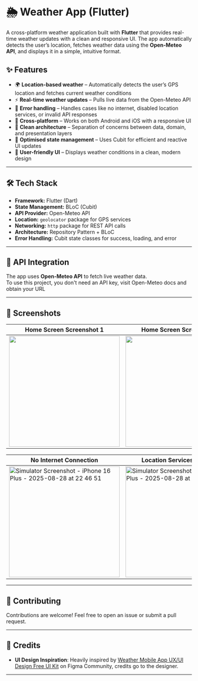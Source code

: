 # 🌦️ Weather App (Flutter)

A cross-platform weather application built with **Flutter** that provides real-time weather updates with a clean and responsive UI. The app automatically detects the user’s location, fetches weather data using the **Open-Meteo API**, and displays it in a simple, intuitive format.  


## ✨ Features

- 🌍 **Location-based weather** – Automatically detects the user’s GPS location and fetches current weather conditions  
- ⚡ **Real-time weather updates** – Pulls live data from the Open-Meteo API  
- 🚦 **Error handling** – Handles cases like no internet, disabled location services, or invalid API responses    
- 📱 **Cross-platform** – Works on both Android and iOS with a responsive UI  
- 🧩 **Clean architecture** – Separation of concerns between data, domain, and presentation layers  
- 🎯 **Optimised state management** – Uses Cubit for efficient and reactive UI updates  
- 🎨 **User-friendly UI** – Displays weather conditions in a clean, modern design  


---

## 🛠️ Tech Stack

- **Framework:** Flutter (Dart)  
- **State Management:** BLoC (Cubit)  
- **API Provider:** Open-Meteo API  
- **Location:** `geolocator` package for GPS services  
- **Networking:** `http` package for REST API calls  
- **Architecture:** Repository Pattern + BLoC  
- **Error Handling:** Cubit state classes for success, loading, and error  



---


## 🔌 API Integration

The app uses **Open-Meteo API** to fetch live weather data.  
To use this project, you don't need an API key, visit Open-Meteo docs and obtain your URL

---

## 📸 Screenshots

| Home Screen Screenshot 1 | Home Screen Screenshot 2 |
|--------------|--------------|
| <img src="https://github.com/user-attachments/assets/dfe64989-6c63-4b9f-95b0-6f2b9a24e3d4" width="300"/> | <img src="https://github.com/user-attachments/assets/f02138a9-1f81-403b-85d4-a1fcb7625ca9" width="300"/> |


| No Internet Connection | Location Services Disabled |
|--------------|--------------|
| <img width="300"  alt="Simulator Screenshot - iPhone 16 Plus - 2025-08-28 at 22 46 51" src="https://github.com/user-attachments/assets/1cac31b5-e3cc-40f9-a3fe-162065119b37" /> | <img width="300"  alt="Simulator Screenshot - iPhone 16 Plus - 2025-08-28 at 22 46 32" src="https://github.com/user-attachments/assets/4c70c782-2888-4a72-956d-9e4748d981ed" /> |









---


  ## 🤝 Contributing

Contributions are welcome! Feel free to open an issue or submit a pull request.

---

## 📌 Credits

- **UI Design Inspiration**: Heavily inspired by [Weather Mobile App UX/UI Design Free UI Kit](https://www.figma.com/community/file/1237057234092490681/weather-mobile-app-ux-ui-design-free-ui-kit) on Figma Community, credits go to the designer.

---


